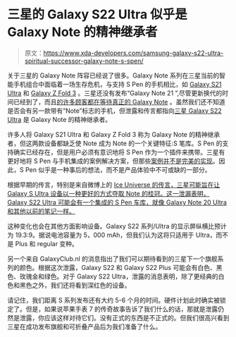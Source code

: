 # 三星的 Galaxy S22 Ultra 似乎是 Galaxy Note 的精神继承者

> 原文：<https://www.xda-developers.com/samsung-galaxy-s22-ultra-spiritual-successor-galaxy-note-s-spen/>

关于三星的 Galaxy Note 阵容已经说了很多。Galaxy Note 系列在三星当前的智能手机组合中面临着一场生存危机，与支持 S Pen 的手机相比，如 [Galaxy S21 Ultra](https://www.xda-developers.com/samsung-galaxy-s21/) 和 [Galaxy Z Fold 3](https://www.xda-developers.com/samsung-galaxy-z-fold-3/) 。三星还没有发布“Galaxy Note 21 ”,尽管更新换代的时间已经到了，而且[的许多顾客都在等待真正的 Galaxy Note](https://www.xda-developers.com/t-mobile-samsung-supply-issues-galaxy-note/) 。虽然我们还不知道是否会有另一款带有“Note”标志的手机，但泄露和传言都指向[三星 Galaxy S22 Ultra](https://www.xda-developers.com/samsung-galaxy-s22/) 是 Galaxy Note 的精神继承者。

许多人将 Galaxy S21 Ultra 和 Galaxy Z Fold 3 称为 Galaxy Note 的精神继承者，但这两款设备都缺乏使 Note 成为 Note 的一个关键特征:S 笔库。S Pen 的支持确实已经存在，但是用户必须有意识地将 S Pen 作为一个插件来携带。三星有更好地将 S Pen 与手机集成的案例解决方案，但那些[案例并不是完美的实现](https://www.xda-developers.com/samsung-galaxy-z-fold-3-s-pen-case-review/)。因此，S Pen 似乎是一种事后的想法，而不是产品体验中不可或缺的一部分。

根据早期的传言，特别是来自微博上的 [Ice Universe 的传言，三星可能旨在让 Galaxy S Ultra 设备以一种更好的方式夺取 Note 的桂冠。这一泄漏表明，Galaxy S22 Ultra 可能会有一个集成的 S Pen 车库，就像 Galaxy Note 20 Ultra 和其他以前的笔记一样。](https://m.weibo.cn/status/4684262907052580)

这种变化也会在其他方面影响设备。Galaxy S22 系列/Ultra 的显示屏纵横比预计为 19.3:9。据说电池容量为 5，000 mAh，但我们认为这将只适用于 Ultra，而不是 Plus 和 regular 变种。

另一个来自 GalaxyClub.nl 的消息指出了我们可以期待看到的三星下一个旗舰系列的颜色。根据这次泄露，Galaxy S22 和 Galaxy S22 Plus 可能会有白色、黑色、玫瑰金和绿色。对于 Galaxy S22 Ultra，泄露的消息表明，除了更经典的白色和黑色之外，我们还将看到深红色的设备。

请记住，我们距离 S 系列发布还有大约 5-6 个月的时间。硬件计划此时确实被锁定了。但是，如果说苹果手表 7 的传奇故事告诉了我们什么的话，那就是泄露仍然是泄露，你应该这样对待它们。没有正式的东西是不正式的。但我们很高兴看到三星在成功发布旗舰和可折叠产品后为我们准备了什么。